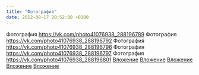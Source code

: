 ```yaml
---
title: "Фотография"
date: 2012-08-17 20:52:00 +0300
---
```


Фотография
<a class="vk-attach" href="https://vk.com/photo41076938_288196789">https://vk.com/photo41076938_288196789</a>
Фотография
<a class="vk-attach" href="https://vk.com/photo41076938_288196792">https://vk.com/photo41076938_288196792</a>
Фотография
<a class="vk-attach" href="https://vk.com/photo41076938_288196796">https://vk.com/photo41076938_288196796</a>
Фотография
<a class="vk-attach" href="https://vk.com/photo41076938_288196797">https://vk.com/photo41076938_288196797</a>
Фотография
<a class="vk-attach" href="https://vk.com/photo41076938_288196801">https://vk.com/photo41076938_288196801</a>
<a class="vk-attach" href="https://vk.com/photo41076938_288196789">Вложение</a>
<a class="vk-attach" href="https://vk.com/photo41076938_288196792">Вложение</a>
<a class="vk-attach" href="https://vk.com/photo41076938_288196796">Вложение</a>
<a class="vk-attach" href="https://vk.com/photo41076938_288196797">Вложение</a>
<a class="vk-attach" href="https://vk.com/photo41076938_288196801">Вложение</a>
